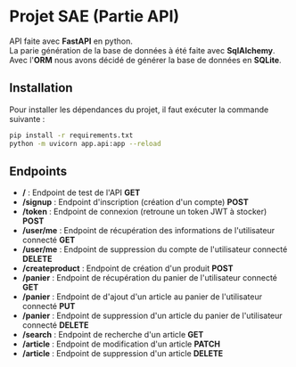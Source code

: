 # Projet SAE (Partie API)

API faite avec **FastAPI** en python.   
La parie génération de la base de données à été faite avec **SqlAlchemy**.  
Avec l'**ORM** nous avons décidé de générer la base de données en **SQLite**.

## Installation

Pour installer les dépendances du projet, il faut exécuter la commande suivante :  
```bash
pip install -r requirements.txt
python -m uvicorn app.api:app --reload
```

## Endpoints

- **/** : Endpoint de test de l'API **GET**
- **/signup** : Endpoint d'inscription (création d'un compte) **POST**
- **/token** : Endpoint de connexion (retroune un token JWT à stocker) **POST**
- **/user/me** : Endpoint de récupération des informations de l'utilisateur connecté **GET**
- **/user/me** : Endpoint de suppression du compte de l'utilisateur connecté **DELETE**
- **/createproduct** : Endpoint de création d'un produit **POST**
- **/panier** : Endpoint de récupération du panier de l'utilisateur connecté **GET**
- **/panier** : Endpoint de d'ajout d'un article au panier de l'utilisateur connecté **PUT**
- **/panier** : Endpoint de suppression d'un article du panier de l'utilisateur connecté **DELETE**
- **/search** : Endpoint de recherche d'un article **GET**
- **/article** : Endpoint de modification d'un article **PATCH**
- **/article** : Endpoint de suppression d'un article **DELETE**